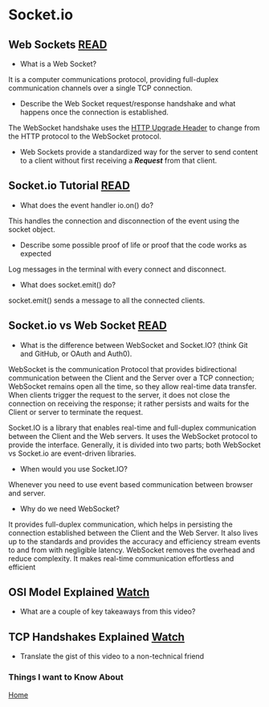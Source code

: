 # Socket.io

## Web Sockets [READ](https://en.wikipedia.org/wiki/WebSocket)

- What is a Web Socket?

It is a computer communications protocol, providing full-duplex communication channels over a single TCP connection.

- Describe the Web Socket request/response handshake and what happens once the connection is established.

The WebSocket handshake uses the [HTTP Upgrade Header](https://en.wikipedia.org/wiki/HTTP/1.1_Upgrade_header) to change from the HTTP protocol to the WebSocket protocol.

- Web Sockets provide a standardized way for the server to send content to a client without first receiving a ***Request*** from that client.

## Socket.io Tutorial [READ](https://www.tutorialspoint.com/socket.io/)

- What does the event handler io.on() do?

This handles the connection and disconnection of the event using the socket object.

- Describe some possible proof of life or proof that the code works as expected

Log messages in the terminal with every connect and disconnect.

- What does socket.emit() do?

socket.emit() sends a message to all the connected clients.

## Socket.io vs Web Socket [READ](https://www.educba.com/websocket-vs-socket-io/)

- What is the difference between WebSocket and Socket.IO? (think Git and GitHub, or OAuth and Auth0).

WebSocket is the communication Protocol that provides bidirectional communication between the Client and the Server over a TCP connection; WebSocket remains open all the time, so they allow real-time data transfer. When clients trigger the request to the server, it does not close the connection on receiving the response; it rather persists and waits for the Client or server to terminate the request.

Socket.IO is a library that enables real-time and full-duplex communication between the Client and the Web servers. It uses the WebSocket protocol to provide the interface. Generally, it is divided into two parts; both WebSocket vs Socket.io are event-driven libraries.

- When would you use Socket.IO?

Whenever you need to use event based communication between browser and server.

- Why do we need WebSocket?

It provides full-duplex communication, which helps in persisting the connection established between the Client and the Web Server. It also lives up to the standards and provides the accuracy and efficiency stream events to and from with negligible latency. WebSocket removes the overhead and reduce complexity. It makes real-time communication effortless and efficient

## OSI Model Explained [Watch](https://www.youtube.com/watch?v=vv4y_uOneC0)

- What are a couple of key takeaways from this video?

## TCP Handshakes Explained [Watch](https://www.youtube.com/watch?v=xMtP5ZB3wSk)

- Translate the gist of this video to a non-technical friend

### Things I want to Know About

[Home](https://keelen-fisher.github.io/new-repository/)
